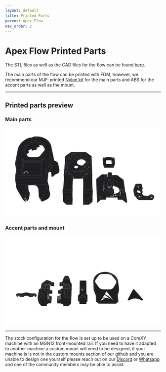 ```yaml
---
layout: default
title: Printed Parts
parent: Apex Flow
nav_order: 2
---
```


# Apex Flow Printed Parts

The STL files as well as the CAD files for the flow can be found [here](https://github.com/ApexInvent/Apex-Flow-V1.0).

The main parts of the flow can be printed with FDM, however, we recommend our MJF-printed [Nylon kit](https://apexinvent.co.za/) for the main parts and ABS for the accent parts as well as the mount.

---

## Printed parts preview

### Main parts
![](./assets/apexflowmain.png)

### Accent parts and mount
![](./assets/apexflowaccent.png)

---

The stock configuration for the flow is set up to be used on a CoreXY machine with an MGN12 front-mounted rail.
If you need to have it adapted to another machine a custom mount will need to be designed, if your machine is is not in the custom mounts section of our github and you are unable to design one yourself please reach out on our [Discord](https://discord.gg/vhEEsyMe3b) or [Whatsapp](https://chat.whatsapp.com/KzhH6vuGNllLFxyq71jtEv) and one of the community members may be able to assist.
